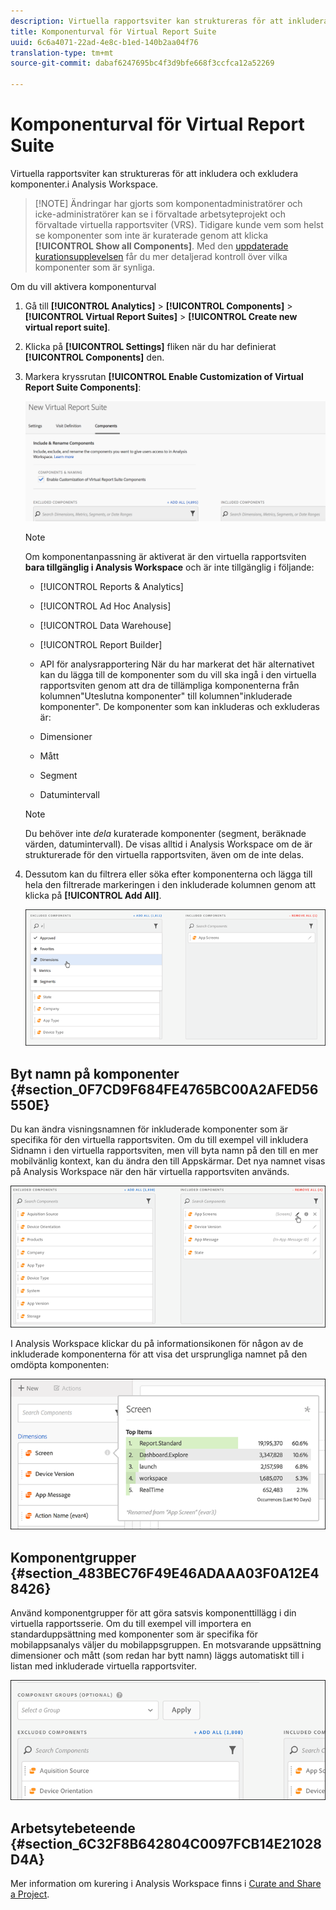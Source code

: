 ```yaml
---
description: Virtuella rapportsviter kan struktureras för att inkludera och exkludera komponenter.i Analysis Workspace.
title: Komponenturval för Virtual Report Suite
uuid: 6c6a4071-22ad-4e8c-b1ed-140b2aa04f76
translation-type: tm+mt
source-git-commit: dabaf6247695bc4f3d9bfe668f3ccfca12a52269

---
```



# Komponenturval för Virtual Report Suite

Virtuella rapportsviter kan struktureras för att inkludera och exkludera komponenter.i Analysis Workspace.

>[!NOTE] Ändringar har gjorts som komponentadministratörer och icke-administratörer kan se i förvaltade arbetsyteprojekt och förvaltade virtuella rapportsviter (VRS). Tidigare kunde vem som helst se komponenter som inte är kuraterade genom att klicka **[!UICONTROL Show all Components]**. Med den [uppdaterade kurationsupplevelsen](https://marketing.adobe.com/resources/help/en_US/analytics/analysis-workspace/curate-projects-vrs.html) får du mer detaljerad kontroll över vilka komponenter som är synliga.

Om du vill aktivera komponenturval

1. Gå till **[!UICONTROL Analytics]** > **[!UICONTROL Components]** > **[!UICONTROL Virtual Report Suites]** > **[!UICONTROL Create new virtual report suite]**.
1. Klicka på **[!UICONTROL Settings]** fliken när du har definierat **[!UICONTROL Components]** den.

1. Markera kryssrutan **[!UICONTROL Enable Customization of Virtual Report Suite Components]**:

   ![](assets/vrs-enable.png)

   >[!NOTE]
   >
   >Om komponentanpassning är aktiverat är den virtuella rapportsviten **bara tillgänglig i Analysis Workspace** och är inte tillgänglig i följande:

   * [!UICONTROL Reports & Analytics]
   * [!UICONTROL Ad Hoc Analysis]
   * [!UICONTROL Data Warehouse]
   * [!UICONTROL Report Builder]
   * API för analysrapportering
   När du har markerat det här alternativet kan du lägga till de komponenter som du vill ska ingå i den virtuella rapportsviten genom att dra de tillämpliga komponenterna från kolumnen&quot;Uteslutna komponenter&quot; till kolumnen&quot;inkluderade komponenter&quot;. De komponenter som kan inkluderas och exkluderas är:

   * Dimensioner
   * Mått
   * Segment
   * Datumintervall
   >[!NOTE]
   >
   >Du behöver inte *dela* kuraterade komponenter (segment, beräknade värden, datumintervall). De visas alltid i Analysis Workspace om de är strukturerade för den virtuella rapportsviten, även om de inte delas.

1. Dessutom kan du filtrera eller söka efter komponenterna och lägga till hela den filtrerade markeringen i den inkluderade kolumnen genom att klicka på **[!UICONTROL Add All]**.

   ![](assets/vrs-add-all.png)

## Byt namn på komponenter {#section_0F7CD9F684FE4765BC00A2AFED56550E}

Du kan ändra visningsnamnen för inkluderade komponenter som är specifika för den virtuella rapportsviten. Om du till exempel vill inkludera Sidnamn i den virtuella rapportsviten, men vill byta namn på den till en mer mobilvänlig kontext, kan du ändra den till Appskärmar. Det nya namnet visas på Analysis Workspace när den här virtuella rapportsviten används.

![](assets/vrs-rename-component.png)

I Analysis Workspace klickar du på informationsikonen för någon av de inkluderade komponenterna för att visa det ursprungliga namnet på den omdöpta komponenten:

![](assets/vrs-aw-renamed.png)

## Komponentgrupper {#section_483BEC76F49E46ADAAA03F0A12E48426}

Använd komponentgrupper för att göra satsvis komponenttillägg i din virtuella rapportsserie. Om du till exempel vill importera en standarduppsättning med komponenter som är specifika för mobilappsanalys väljer du mobilappsgruppen. En motsvarande uppsättning dimensioner och mått (som redan har bytt namn) läggs automatiskt till i listan med inkluderade virtuella rapportsviter.

![](assets/vrs-comp-grp.png)

## Arbetsytebeteende {#section_6C32F8B642804C0097FCB14E21028D4A}

Mer information om kurering i Analysis Workspace finns i [Curate and Share a Project](https://marketing.adobe.com/resources/help/en_US/analytics/analysis-workspace/curate.html).

